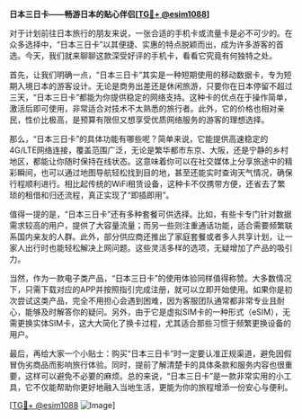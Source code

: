 **日本三日卡——畅游日本的贴心伴侣[[TG💪+ @esim1088](https://t.me/s/esim1088)]**

对于计划前往日本旅行的朋友来说，一张合适的手机卡或流量卡是必不可少的。在众多选择中，“日本三日卡”以其便捷、实惠的特点脱颖而出，成为许多游客的首选。今天，我们就来聊聊这款深受好评的手机卡，看看它究竟有何独特之处。

首先，让我们明确一点，“日本三日卡”其实是一种短期使用的移动数据卡，专为短期入境日本的游客设计。无论是商务出差还是休闲旅游，只要你在日本停留不超过三天，“日本三日卡”都能为你提供稳定的网络支持。这种卡的优点在于操作简单，激活后即可使用，非常适合对技术不太熟悉的旅行者。此外，它的价格也相对亲民，性价比极高，是预算有限但又想享受优质网络服务的游客的理想选择。

那么，“日本三日卡”的具体功能有哪些呢？简单来说，它能提供高速稳定的4G/LTE网络连接，覆盖范围广泛，无论是繁华都市东京、大阪，还是宁静的乡村地区，都能让你随时保持在线状态。这意味着你可以在社交媒体上分享旅途中的精彩瞬间，也可以通过地图导航轻松找到目的地，甚至还能实时查询天气情况，确保行程顺利进行。相比起传统的WiFi租赁设备，这种卡不仅携带方便，还省去了繁琐的租借和归还流程，真正实现了“即插即用”。

值得一提的是，“日本三日卡”还有多种套餐可供选择。比如，有些卡专门针对数据需求较高的用户，提供了大容量流量；而另一些则注重通话功能，适合需要频繁联系国内亲友的人群。此外，部分供应商还推出了家庭套餐或者多人共享计划，让一家人出行时也能轻松解决上网问题。这些灵活多样的选项，无疑增加了产品的吸引力。

当然，作为一款电子类产品，“日本三日卡”的使用体验同样值得称赞。大多数情况下，只需下载对应的APP并按照指引完成注册，就可以立即开始使用。如果你是初次尝试这类产品，完全不用担心会遇到困难，因为客服团队通常都非常专业且耐心，能够及时解答你的疑问。另外，由于它是虚拟SIM卡的一种形式（eSIM），无需更换实体SIM卡，这大大简化了换卡过程，尤其适合那些习惯于频繁更换设备的用户。

最后，再给大家一个小贴士：购买“日本三日卡”时一定要认准正规渠道，避免因假冒伪劣商品而影响旅行体验。同时，提前了解清楚卡的具体条款和服务内容也很重要，这样可以避免不必要的麻烦。总的来说，“日本三日卡”是一款非常实用的小工具，它不仅能帮助你更好地融入当地生活，更能为你的旅程增添一份安心与便利。

[[TG💪+ @esim1088](https://t.me/s/esim1088) ![Image](https://i.postimg.cc/4NQfJmqS/Snipaste-2025-05-13-00-14-12.png)]